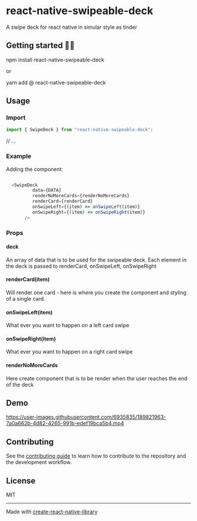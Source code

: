 # react-native-swipeable-deck

A swipe deck for react native in simular style as tinder

## Getting started 👨‍🏫


npm install react-native-swipeable-deck

or

yarn add @ react-native-swipeable-deck


## Usage
### Import 

```javascript
import { SwipeDeck } from "react-native-swipeable-deck";
```

// ...
### Example
Adding the component:
```js

  <SwipeDeck
          data={DATA}
          renderNoMoreCards={renderNoMoreCards}
          renderCard={renderCard}
          onSwipeLeft={(item) => onSwipeLeft(item)}
          onSwipeRight={(item) => onSwipeRight(item)}
       />
```
### Props

#### deck
  An array of data that is to be used for the swipeable deck.
  Each element in the deck is passed to renderCard, onSwipeLeft, onSwipeRight
  
#### renderCard(item)
Will render one card - here is where you create the component and styling of a single card.
   
#### onSwipeLeft(item) 
What ever you want to happen on a left card swipe
  
#### onSwipeRight(item) 
What ever you want to happen on a right card swipe
    
#### renderNoMoreCards
Here create component that is to be render when the user reaches the end of the deck
 

## Demo

https://user-images.githubusercontent.com/6935835/189821963-7a0a662b-4d82-4265-991b-edef19bca5b4.mp4

## Contributing

See the [contributing guide](CONTRIBUTING.md) to learn how to contribute to the repository and the development workflow.

## License

MIT

---

Made with [create-react-native-library](https://github.com/callstack/react-native-builder-bob)


